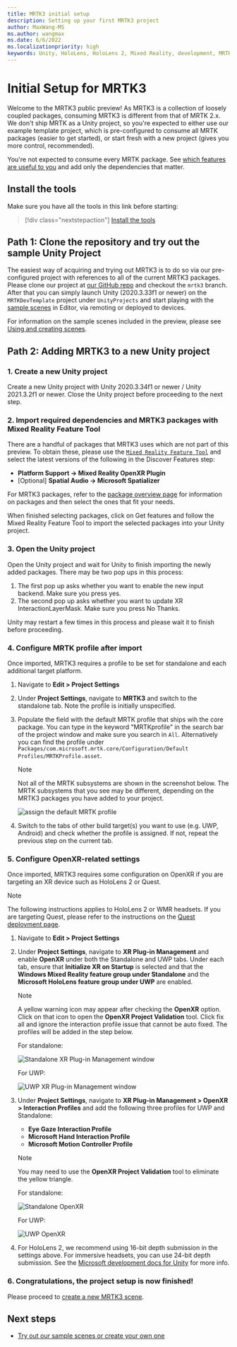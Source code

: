 ```yaml
---
title: MRTK3 initial setup
description: Setting up your first MRTK3 project
author: MaxWang-MS
ms.author: wangmax
ms.date: 6/6/2022
ms.localizationpriority: high
keywords: Unity, HoloLens, HoloLens 2, Mixed Reality, development, MRTK3, initial setup, setup, Mixed Reality Toolkit, MRTK
---
```


# Initial Setup for MRTK3

Welcome to the MRTK3 public preview! As MRTK3 is a collection of loosely coupled packages, consuming MRTK3 is different from that of MRTK 2.x. We don't ship MRTK as a Unity project, so you're expected to either use our example template project, which is pre-configured to consume all MRTK packages (easier to get started), or start fresh with a new project (gives you more control, recommended).

You're not expected to consume every MRTK package. See [which features are useful to you](packages/packages-overview.md) and add only the dependencies that matter.

## Install the tools
Make sure you have all the tools in this link before starting:

> [!div class="nextstepaction"]
> [Install the tools](/windows/mixed-reality/develop/install-the-tools?tabs=unity)

## Path 1: Clone the repository and try out the sample Unity Project

The easiest way of acquiring and trying out MRTK3 is to do so via our pre-configured project with references to all of the current MRTK3 packages. Please clone our project at [our GitHub repo](https://github.com/microsoft/MixedRealityToolkit-Unity/tree/mrtk3) and checkout the `mrtk3` branch. After that you can simply launch Unity (2020.3.33f1 or newer) on the `MRTKDevTemplate` project under `UnityProjects` and start playing with the [sample scenes](scenes.md) in Editor, via remoting or deployed to devices.

For information on the sample scenes included in the preview, please see [Using and creating scenes](scenes.md).

## Path 2: Adding MRTK3 to a new Unity project

### 1. Create a new Unity project

Create a new Unity project with Unity 2020.3.34f1 or newer / Unity 2021.3.2f1 or newer. Close the Unity project before proceeding to the next step.

### 2. Import required dependencies and MRTK3 packages with Mixed Reality Feature Tool

There are a handful of packages that MRTK3 uses which are not part of this preview. To obtain these, please use the [`Mixed Reality Feature Tool`](/windows/mixed-reality/develop/unity/welcome-to-mr-feature-tool) and select the latest versions of the following in the Discover Features step:

- **Platform Support → Mixed Reality OpenXR Plugin**
- [Optional] **Spatial Audio → Microsoft Spatializer**

For MRTK3 packages, refer to the [package overview page](packages/packages-overview.md) for information on packages and then select the ones that fit your needs.

When finished selecting packages, click on Get features and follow the Mixed Reality Feature Tool to import the selected packages into your Unity project.

### 3. Open the Unity project

Open the Unity project and wait for Unity to finish importing the newly added packages. There may be two pop ups in this process:

1. The first pop up asks whether you want to enable the new input backend. Make sure you press yes.
1. The second pop up asks whether you want to update XR InteractionLayerMask. Make sure you press No Thanks.

Unity may restart a few times in this process and please wait it to finish before proceeding.

### 4. Configure MRTK profile after import

Once imported, MRTK3 requires a profile to be set for standalone and each additional target platform.

1. Navigate to **Edit > Project Settings**
1. Under **Project Settings**, navigate to **MRTK3** and switch to the standalone tab. Note the profile is initially unspecified.
1. Populate the field with the default MRTK profile that ships wih the core package. You can type in the keyword "MRTKprofile" in the search bar of the project window and make sure you search in `All`. Alternatively you can find the profile under `Packages/com.microsoft.mrtk.core/Configuration/Default Profiles/MRTKProfile.asset`.
   >[!NOTE]
   > Not all of the MRTK subsystems are shown in the screenshot below. The MRTK subsystems that you see may be different, depending on the MRTK3 packages you have added to your project.

   ![assign the default MRTK profile](images/mrtk-profile.png)
1. Switch to the tabs of other build target(s) you want to use (e.g. UWP, Android) and check whether the profile is assigned. If not, repeat the previous step on the current tab.

### 5. Configure OpenXR-related settings

Once imported, MRTK3 requires some configuration on OpenXR if you are targeting an XR device such as HoloLens 2 or Quest.

>[!NOTE]
>The following instructions applies to HoloLens 2 or WMR headsets. If you are targeting Quest, please refer to the instructions on the [Quest deployment page](deployment/quest-deployment.md#deployment-prerequisites).

1. Navigate to **Edit > Project Settings**

1. Under **Project Settings**, navigate to **XR Plug-in Management** and enable **OpenXR** under both the Standalone and UWP tabs. Under each tab, ensure that **Initialize XR on Startup** is selected and that the **Windows Mixed Reality feature group under Standalone** and the **Microsoft HoloLens feature group under UWP** are enabled.

    >[!NOTE]
    >A yellow warning icon may appear after checking the **OpenXR** option. Click on that icon to open the **OpenXR Project Validation** tool. Click fix all and ignore the interaction profile issue that cannot be auto fixed. The profiles will be added in the step below.

    For standalone:

    ![Standalone XR Plug-in Management window](images/standalone-xr-plug-in-management.png)

    For UWP:

    ![UWP XR Plug-in Management window](images/uwp-xr-plug-in-management.png)

1. Under **Project Settings**, navigate to **XR Plug-in Management > OpenXR > Interaction Profiles** and add the following three profiles for UWP and Standalone:
    * **Eye Gaze Interaction Profile**
    * **Microsoft Hand Interaction Profile**
    * **Microsoft Motion Controller Profile**

    >[!NOTE]
    >You may need to use the **OpenXR Project Validation** tool to eliminate the yellow triangle.

    For standalone:

    ![Standalone OpenXR](images/standalone-openxr.png)

    For UWP:

    ![UWP OpenXR](images/uwp-openxr.png)

1. For HoloLens 2, we recommend using 16-bit depth submission in the settings above. For immersive headsets, you can use 24-bit depth submission. See the [Microsoft development docs for Unity](/windows/mixed-reality/develop/unity/recommended-settings-for-unity#enable-depth-buffer-sharing) for more info.

### 6. Congratulations, the project setup is now finished!

Please proceed to [create a new MRTK3 scene](scenes.md#creating-a-new-scene-with-mrtk3).

## Next steps

* [Try out our sample scenes or create your own one](scenes.md)
